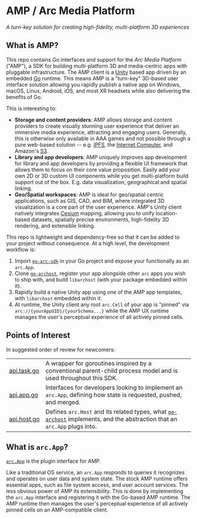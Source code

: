 # AMP / Arc Media Platform

_A turn-key solution for creating high-fidelity, multi-platform 3D experiences_

## What is AMP?

This repo contains Go interfaces and support for the _Arc Media Platform_ ("AMP"), a SDK for building multi-platform 3D and media-centric apps with pluggable infrastructure. The AMP client is a [Unity](https://unity.com) based app driven by an embedded [Go](https://golang.org) runtime.  This means AMP is a "turn-key" 3D-based user interface solution allowing you rapidly publish a native app on Windows, macOS, Linux, Android, iOS, and most XR headsets while also delivering the benefits of Go.

This is interesting to:
  - **Storage and content providers**: AMP allows storage and content providers to create visually stunning user experience that deliver an immersive media experience, attracting and engaging users.  Generally, this is otherwise only available in AAA games and not possible through a pure web-based solution -- e.g. [IPFS](https://www.ipfs.com/), the [Internet Computer](https://dfinity.org/), and Amazon's [S3](https://aws.amazon.com/s3/).  
  - **Library and app developers**:  AMP uniquely improves app development for library and app developers by providing a flexible UI framework that allows them to focus on their core value proposition. Easily add your own 2D or 3D custom UI components while you get multi-platform build support out of the box.  E.g. data visualization, geographical and spatial linking.
  - **Geo/Spatial workspaces**: AMP is ideal for geo/spatial centric applications, such as GIS, CAD, and BIM, where integrated 3D visualization is a core part of the user experience.  AMP's Unity client natively integrates [Cesium](https://cesium.com/) mapping, allowing you to unify location-based datasets, spatially precise environments, high-fidelity 3D rendering, and extensible linking.
  
This repo is lightweight and dependency-free so that it can be added to your project without consequence.  At a high level, the development workflow is:

  1. Import [`go-arc-sdk`](https://github.com/arcspace/go-arc-sdk) in your Go project and expose your functionally as an `arc.App`.
  2. Clone [`go-archost`](https://github.com/arcspace/go-archost), register your app alongside other `arc` apps you wish to ship with, and build `libarchost` (with your package embedded within it).
  3. Rapidly build a native Unity app using one of the AMP app templates, with `libarchost` embedded within it.
  4. At runtime, the Unity client any root `arc.Cell` of your app is "pinned" via `arc://{yourAppUID}/{yourSchema...}` while the AMP UX runtime manages the user's perceptual experience of all actively pinned cells.
  
## Points of Interest

In suggested order of review for newcomers:

|                          |                                                                   |
|------------------------- | ------------------------------------------------------------------|
| [api.task.go](https://github.com/arcspace/go-arc-sdk/blob/main/stdlib/task/api.task.go)        | A wrapper for goroutines inspired by a conventional parent-child process model and is used throughout this SDK.              |
| [api.app.go](https://github.com/arcspace/go-arc-sdk/blob/main/apis/arc/api.app.go)    | Interfaces for developers looking to implement an `arc.App`, defining how state is requested, pushed, and merged.                |
| [api.host.go](https://github.com/arcspace/go-arc-sdk/blob/main/apis/arc/api.host.go) | Defines `arc.Host` and its related types, what [`go-archost`](https://github.com/arcspace/go-archost) implements, and the abstraction that an `arc.App` plugs into.             |

## What is `arc.App`?

[`arc.App`](https://github.com/arcspace/go-arc-sdk/blob/main/apis/arc/api.app.go) is the plugin interface for AMP.  

Like a traditional OS service, an `arc.App` responds to queries it recognizes and operates on user data and system state.   The stock AMP runtime offers essential apps, such as file system access, and user account services.  The less obvious power of AMP its extensibility. This is done by implementing the `arc.App` interface and registering it with the Go-based AMP runtime.  The AMP runtime then manages the user's perceptual experience of all actively pinned cells on an AMP-compatible client.